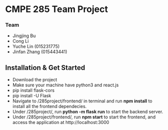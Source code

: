 # CMPE 285 Team Project
### Team
- Jingjing Bu
- Cong Li
- Yuche Lin (015231775)
- Jinfan Zhang (015443441)

## Installation & Get Started
- Download the project
- Make sure your machine have python3 and react.js
- pip install flask-cors
- pip install -U Flask
- Navigate to /285project/frontend/ in terminal and run **npm install** to install all the frontend dependecies.
- Under /285project/, run **python -m flask run** to start the backend server.
- Under /285project/frontend/, run **npm start** to start the frontend, and access the application at http://localhost:3000
